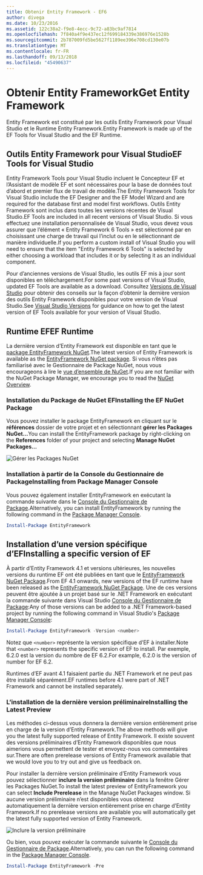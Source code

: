 ```yaml
---
title: Obtenir Entity Framework - EF6
author: divega
ms.date: 10/23/2016
ms.assetid: 122c38a2-f9e8-4ecc-9c72-a83bc9af7814
ms.openlocfilehash: 7f840a4f9e437ec12f699184339e386976e1528b
ms.sourcegitcommit: 2b787009fd5be5627f1189ee396e708cd130e07b
ms.translationtype: MT
ms.contentlocale: fr-FR
ms.lasthandoff: 09/13/2018
ms.locfileid: "45490637"
---
```

# <a name="get-entity-framework"></a><span data-ttu-id="68181-102">Obtenir Entity Framework</span><span class="sxs-lookup"><span data-stu-id="68181-102">Get Entity Framework</span></span>
<span data-ttu-id="68181-103">Entity Framework est constitué par les outils Entity Framework pour Visual Studio et le Runtime Entity Framework.</span><span class="sxs-lookup"><span data-stu-id="68181-103">Entity Framework is made up of the EF Tools for Visual Studio and the EF Runtime.</span></span>

## <a name="ef-tools-for-visual-studio"></a><span data-ttu-id="68181-104">Outils Entity Framework pour Visual Studio</span><span class="sxs-lookup"><span data-stu-id="68181-104">EF Tools for Visual Studio</span></span>

<span data-ttu-id="68181-105">Entity Framework Tools pour Visual Studio incluent le Concepteur EF et l’Assistant de modèle EF et sont nécessaires pour la base de données tout d’abord et premier flux de travail de modèle.</span><span class="sxs-lookup"><span data-stu-id="68181-105">The Entity Framework Tools for Visual Studio include the EF Designer and the EF Model Wizard and are required for the database first and model first workflows.</span></span> <span data-ttu-id="68181-106">Outils Entity Framework sont inclus dans toutes les versions récentes de Visual Studio.</span><span class="sxs-lookup"><span data-stu-id="68181-106">EF Tools are included in all recent versions of Visual Studio.</span></span> <span data-ttu-id="68181-107">Si vous effectuez une installation personnalisée de Visual Studio, vous devez vous assurer que l’élément « Entity Framework 6 Tools » est sélectionné par en choisissant une charge de travail qui l’inclut ou en le sélectionnant de manière individuelle.</span><span class="sxs-lookup"><span data-stu-id="68181-107">If you perform a custom install of Visual Studio you will need to ensure that the item "Entity Framework 6 Tools" is selected by either choosing a workload that includes it or by selecting it as an individual component.</span></span>

<span data-ttu-id="68181-108">Pour d’anciennes versions de Visual Studio, les outils EF mis à jour sont disponibles en téléchargement.</span><span class="sxs-lookup"><span data-stu-id="68181-108">For some past versions of Visual Studio, updated EF Tools are available as a download.</span></span> <span data-ttu-id="68181-109">Consultez [Versions de Visual Studio](~/ef6/what-is-new/visual-studio.md) pour obtenir des conseils sur la façon d’obtenir la dernière version des outils Entity Framework disponibles pour votre version de Visual Studio.</span><span class="sxs-lookup"><span data-stu-id="68181-109">See [Visual Studio Versions](~/ef6/what-is-new/visual-studio.md) for guidance on how to get the latest version of EF Tools available for your version of Visual Studio.</span></span>

## <a name="ef-runtime"></a><span data-ttu-id="68181-110">Runtime EF</span><span class="sxs-lookup"><span data-stu-id="68181-110">EF Runtime</span></span>

<span data-ttu-id="68181-111">La dernière version d’Entity Framework est disponible en tant que le [package EntityFramework NuGet](http://nuget.org/packages/EntityFramework/).</span><span class="sxs-lookup"><span data-stu-id="68181-111">The latest version of Entity Framework is available as the [EntityFramework NuGet package](http://nuget.org/packages/EntityFramework/).</span></span> <span data-ttu-id="68181-112">Si vous n’êtes pas familiarisé avec le Gestionnaire de Package NuGet, nous vous encourageons à lire le [vue d’ensemble de NuGet](https://docs.microsoft.com/nuget/consume-packages/overview-and-workflow).</span><span class="sxs-lookup"><span data-stu-id="68181-112">If you are not familiar with the NuGet Package Manager, we encourage you to read the [NuGet Overview](https://docs.microsoft.com/nuget/consume-packages/overview-and-workflow).</span></span>

### <a name="installing-the-ef-nuget-package"></a><span data-ttu-id="68181-113">Installation du Package de NuGet EF</span><span class="sxs-lookup"><span data-stu-id="68181-113">Installing the EF NuGet Package</span></span>

<span data-ttu-id="68181-114">Vous pouvez installer le package EntityFramework en cliquant sur le **références** dossier de votre projet et en sélectionnant **gérer les Packages NuGet...**</span><span class="sxs-lookup"><span data-stu-id="68181-114">You can install the EntityFramework package by right-clicking on the **References** folder of your project and selecting **Manage NuGet Packages…**</span></span>

![Gérer les Packages NuGet](~/ef6/media/managenugetpackages.png)

### <a name="installing-from-package-manager-console"></a><span data-ttu-id="68181-116">Installation à partir de la Console du Gestionnaire de Package</span><span class="sxs-lookup"><span data-stu-id="68181-116">Installing from Package Manager Console</span></span>

<span data-ttu-id="68181-117">Vous pouvez également installer EntityFramework en exécutant la commande suivante dans le [Console du Gestionnaire de Package](http://docs.nuget.org/docs/start-here/using-the-package-manager-console).</span><span class="sxs-lookup"><span data-stu-id="68181-117">Alternatively, you can install EntityFramework by running the following command in the [Package Manager Console](http://docs.nuget.org/docs/start-here/using-the-package-manager-console).</span></span>

``` powershell
Install-Package EntityFramework
```

## <a name="installing-a-specific-version-of-ef"></a><span data-ttu-id="68181-118">Installation d’une version spécifique d’EF</span><span class="sxs-lookup"><span data-stu-id="68181-118">Installing a specific version of EF</span></span>

<span data-ttu-id="68181-119">À partir d’Entity Framework 4.1 et versions ultérieures, les nouvelles versions du runtime EF ont été publiées en tant que le [EntityFramework NuGet Package](https://www.nuget.org/packages/EntityFramework/).</span><span class="sxs-lookup"><span data-stu-id="68181-119">From EF 4.1 onwards, new versions of the EF runtime have been released as the [EntityFramework NuGet Package](https://www.nuget.org/packages/EntityFramework/).</span></span> <span data-ttu-id="68181-120">Une de ces versions peuvent être ajoutée à un projet basé sur le .NET Framework en exécutant la commande suivante dans Visual Studio [Console du Gestionnaire de Package](http://docs.nuget.org/docs/start-here/using-the-package-manager-console):</span><span class="sxs-lookup"><span data-stu-id="68181-120">Any of those versions can be added to a .NET Framework-based project by running the following command in Visual Studio's [Package Manager Console](http://docs.nuget.org/docs/start-here/using-the-package-manager-console):</span></span>

``` powershell
Install-Package EntityFramework -Version <number>
```

<span data-ttu-id="68181-121">Notez que `<number>` représente la version spécifique d’EF à installer.</span><span class="sxs-lookup"><span data-stu-id="68181-121">Note that `<number>` represents the specific version of EF to install.</span></span> <span data-ttu-id="68181-122">Par exemple, 6.2.0 est la version du nombre de EF 6.2.</span><span class="sxs-lookup"><span data-stu-id="68181-122">For example, 6.2.0 is the version of number for EF 6.2.</span></span>   

<span data-ttu-id="68181-123">Runtimes d’EF avant 4.1 faisaient partie du .NET Framework et ne peut pas être installé séparément.</span><span class="sxs-lookup"><span data-stu-id="68181-123">EF runtimes before 4.1 were part of .NET Framework and cannot be installed separately.</span></span>

### <a name="installing-the-latest-preview"></a><span data-ttu-id="68181-124">L’installation de la dernière version préliminaire</span><span class="sxs-lookup"><span data-stu-id="68181-124">Installing the Latest Preview</span></span>

<span data-ttu-id="68181-125">Les méthodes ci-dessus vous donnera la dernière version entièrement prise en charge de la version d’Entity Framework.</span><span class="sxs-lookup"><span data-stu-id="68181-125">The above methods will give you the latest fully supported release of Entity Framework.</span></span> <span data-ttu-id="68181-126">Il existe souvent des versions préliminaires d’Entity Framework disponibles que nous aimerions vous permettent de tester et envoyez-nous vos commentaires sur.</span><span class="sxs-lookup"><span data-stu-id="68181-126">There are often prerelease versions of Entity Framework available that we would love you to try out and give us feedback on.</span></span>

<span data-ttu-id="68181-127">Pour installer la dernière version préliminaire d’Entity Framework vous pouvez sélectionner **inclure la version préliminaire** dans la fenêtre Gérer les Packages NuGet.</span><span class="sxs-lookup"><span data-stu-id="68181-127">To install the latest preview of EntityFramework you can select **Include Prerelease** in the Manage NuGet Packages window.</span></span> <span data-ttu-id="68181-128">Si aucune version préliminaire n’est disponibles vous obtenez automatiquement la dernière version entièrement prise en charge d’Entity Framework.</span><span class="sxs-lookup"><span data-stu-id="68181-128">If no prerelease versions are available you will automatically get the latest fully supported version of Entity Framework.</span></span>

![Inclure la version préliminaire](~/ef6/media/includeprerelease.png)

<span data-ttu-id="68181-130">Ou bien, vous pouvez exécuter la commande suivante le [Console du Gestionnaire de Package](http://docs.nuget.org/docs/start-here/using-the-package-manager-console).</span><span class="sxs-lookup"><span data-stu-id="68181-130">Alternatively, you can run the following command in the [Package Manager Console](http://docs.nuget.org/docs/start-here/using-the-package-manager-console).</span></span>

``` powershell
Install-Package EntityFramework -Pre
```
